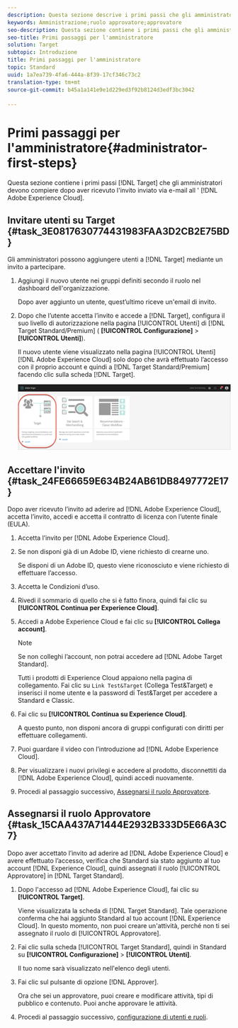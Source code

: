 ```yaml
---
description: Questa sezione descrive i primi passi che gli amministratori di Target devono compiere dopo aver ricevuto l’invito ad Adobe Experience Cloud.
keywords: Amministrazione;ruolo approvatore;approvatore
seo-description: Questa sezione contiene i primi passi che gli amministratori di Adobe Target devono compiere dopo aver ricevuto l'invito inviato via e-mail ad Adobe Experience Cloud.
seo-title: Primi passaggi per l'amministratore
solution: Target
subtopic: Introduzione
title: Primi passaggi per l'amministratore
topic: Standard
uuid: 1a7ea739-4fa6-444a-8f39-17cf346c73c2
translation-type: tm+mt
source-git-commit: b45a1a141e9e1d229ed3f92b8124d3edf3bc3042

---
```



# Primi passaggi per l&#39;amministratore{#administrator-first-steps}

Questa sezione contiene i primi passi [!DNL Target] che gli amministratori devono compiere dopo aver ricevuto l&#39;invito inviato via e-mail all &#39; [!DNL Adobe Experience Cloud].

## Invitare utenti su Target {#task_3E0817630774431983FAA3D2CB2E75BD}

Gli amministratori possono aggiungere utenti a [!DNL Target] mediante un invito a partecipare.

1. Aggiungi il nuovo utente nei gruppi definiti secondo il ruolo nel dashboard dell&#39;organizzazione.

   Dopo aver aggiunto un utente, quest’ultimo riceve un&#39;email di invito.

1. Dopo che l’utente accetta l’invito e accede a [!DNL Target], configura il suo livello di autorizzazione nella pagina [!UICONTROL Utenti] di [!DNL Target Standard/Premium] ( **[!UICONTROL Configurazione]** &gt; **[!UICONTROL Utenti]**).

   Il nuovo utente viene visualizzato nella pagina [!UICONTROL Utenti][!DNL Adobe Experience Cloud] solo dopo che avrà effettuato l’accesso con il proprio account e quindi a [!DNL Target Standard/Premium] facendo clic sulla scheda [!DNL Target].

   ![Scheda Target](/help/administrating-target/assets/target_card_new.png)

## Accettare l&#39;invito {#task_24FE66659E634B24AB61DB8497772E17}

Dopo aver ricevuto l’invito ad aderire ad [!DNL Adobe Experience Cloud], accetta l’invito, accedi e accetta il contratto di licenza con l’utente finale (EULA).

1. Accetta l’invito per [!DNL Adobe Experience Cloud].
1. Se non disponi già di un Adobe ID, viene richiesto di crearne uno.

   Se disponi di un Adobe ID, questo viene riconosciuto e viene richiesto di effettuare l’accesso.
1. Accetta le Condizioni d’uso.
1. Rivedi il sommario di quello che si è fatto finora, quindi fai clic su **[!UICONTROL Continua per Experience Cloud]**.
1. Accedi a Adobe Experience Cloud e fai clic su **[!UICONTROL Collega account]**.

   >[!NOTE]
   >
   >Se non colleghi l’account, non potrai accedere ad [!DNL Adobe Target Standard].

   Tutti i prodotti di Experience Cloud appaiono nella pagina di collegamento. Fai clic su `Link Test&Target` (Collega Test&amp;Target) e inserisci il nome utente e la password di Test&amp;Target per accedere a Standard e Classic.
1. Fai clic su **[!UICONTROL Continua su Experience Cloud]**.

   A questo punto, non disponi ancora di gruppi configurati con diritti per effettuare collegamenti.
1. Puoi guardare il video con l’introduzione ad [!DNL Adobe Experience Cloud].
1. Per visualizzare i nuovi privilegi e accedere al prodotto, disconnettiti da [!DNL Adobe Experience Cloud], quindi accedi nuovamente.
1. Procedi al passaggio successivo, [Assegnarsi il ruolo Approvatore](../administrating-target/start-target.md#task_15CAA437A71444E2932B333D5E66A3C7).

## Assegnarsi il ruolo Approvatore {#task_15CAA437A71444E2932B333D5E66A3C7}

Dopo aver accettato l’invito ad aderire ad [!DNL Adobe Experience Cloud] e avere effettuato l’accesso, verifica che Standard sia stato aggiunto al tuo account [!DNL Experience Cloud], quindi assegnati il ruolo [!UICONTROL Approvatore] in [!DNL Target Standard].

1. Dopo l&#39;accesso ad [!DNL Adobe Experience Cloud], fai clic su **[!UICONTROL Target]**.

   Viene visualizzata la scheda di [!DNL Target Standard]. Tale operazione conferma che hai aggiunto Standard al tuo account [!DNL Experience Cloud]. In questo momento, non puoi creare un&#39;attività, perché non ti sei assegnato il ruolo di [!UICONTROL Approvatore].
1. Fai clic sulla scheda [!UICONTROL Target Standard], quindi in Standard su **[!UICONTROL Configurazione]** &gt; **[!UICONTROL Utenti]**.

   Il tuo nome sarà visualizzato nell&#39;elenco degli utenti.
1. Fai clic sul pulsante di opzione [!DNL Approver].

   Ora che sei un approvatore, puoi creare e modificare attività, tipi di pubblico e contenuto. Puoi anche approvare le attività.
1. Procedi al passaggio successivo, [configurazione di utenti e ruoli](../administrating-target/c-user-management/c-user-management/user-management.md#concept_501166A5F8FB4964A3AAA15D6095C6BE).
